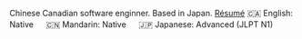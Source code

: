 Chinese Canadian software enginner. Based in Japan. [Résumé](https://github.com/billfeng/resume)
🇨🇦 English: Native 　 🇨🇳 Mandarin: Native 　 🇯🇵 Japanese: Advanced (JLPT N1)

